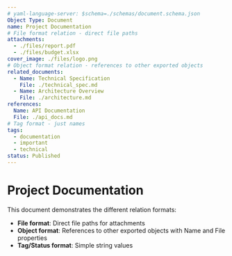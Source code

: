 ```yaml
---
# yaml-language-server: $schema=./schemas/document.schema.json
Object Type: Document
name: Project Documentation
# File format relation - direct file paths
attachments:
  - ./files/report.pdf
  - ./files/budget.xlsx
cover_image: ./files/logo.png
# Object format relation - references to other exported objects
related_documents:
  - Name: Technical Specification
    File: ./technical_spec.md
  - Name: Architecture Overview
    File: ./architecture.md
references:
  Name: API Documentation
  File: ./api_docs.md
# Tag format - just names
tags:
  - documentation
  - important
  - technical
status: Published
---
```


# Project Documentation

This document demonstrates the different relation formats:
- **File format**: Direct file paths for attachments
- **Object format**: References to other exported objects with Name and File properties
- **Tag/Status format**: Simple string values